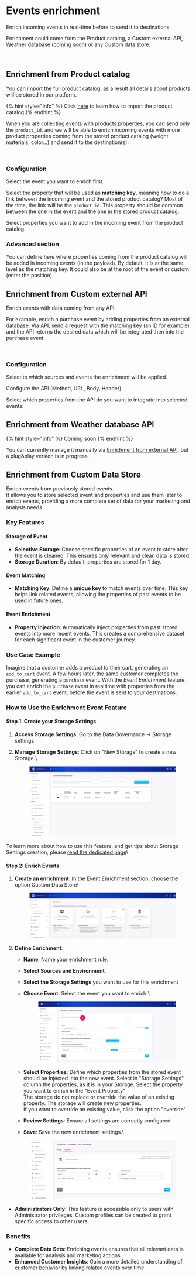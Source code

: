 # Events enrichment

Enrich incoming events in real-time before to send it to destinations.

Enrichment could come from the Product catalog, a Custom external API, Weather database (coming soon) or any Custom data store.

<figure><img src="../../.gitbook/assets/Capture d’écran 2023-02-09 à 17.21.55.png" alt=""><figcaption></figcaption></figure>

## Enrichment from Product catalog

You can import the full product catalog, as a result all details about products will be stored in our platform.

{% hint style="info" %}
Click [here](https://community.commandersact.com/platform-x/features/sources/sources-catalog/product-catalog) to learn how to import the product catalog
{% endhint %}

When you are collecting events with products properties, you can send only the `product_id`, and we will be able to enrich incoming events with more product properties coming from the stored product catalog (weight, materials, color...) and send it to the destination(s).

<figure><img src="../../.gitbook/assets/Capture d’écran 2023-02-09 à 17.22.55.png" alt=""><figcaption></figcaption></figure>

### Configuration

Select the event you want to enrich first.

Select the property that will be used as **matching key**, meaning how to do a link between the incoming event and the stored product catalog? Most of the time, the link will be the `product_id`. This property should be common between the one in the event and the one in the stored product catalog.

Select properties you want to add in the incoming event from the product catalog.

### Advanced section

You can define here where properties coming from the product catalog will be added in incoming events (in the payload). By default, it is at the same level as the matching key. It could also be at the root of the event or custom (enter the position).



## Enrichment from Custom external API

Enrich events with data coming from any API.

For example, enrich a purchase event by adding properties from an external database. Via API, send a request with the matching key (an ID for example) and the API returns the desired data which will be integrated then into the purchase event.

<figure><img src="../../.gitbook/assets/Capture d’écran 2023-02-09 à 17.23.34.png" alt=""><figcaption></figcaption></figure>

### Configuration

Select to which sources and events the enrichment will be applied.

Configure the API (Method, URL, Body, Header)

Select which properties from the API do you want to integrate into selected events.



## Enrichment from Weather database API

{% hint style="info" %}
Coming soon
{% endhint %}

You can currently manage it manually via [Enrichment from external API](events-enrichment.md#enrichment-from-custom-external-api), but a plug\&play version is in progress.



## Enrichment from Custom Data Store

Enrich events from previously stored events. \
It allows you to store selected event and properties and use them later to enrich events, providing a more complete set of data for your marketing and analysis needs.

### Key Features

#### Storage of Event

* **Selective Storage**: Choose specific properties of an event to store after the event is cleaned. This ensures only relevant and clean data is stored.
* **Storage Duration**: By default, properties are stored for 1 day.&#x20;

#### Event Matching

* **Matching Key**: Define a **unique key** to match events over time. This key helps link related events, allowing the properties of past events to be used in future ones.

#### Event Enrichment

* **Property Injection**: Automatically inject properties from past stored events into more recent events. This creates a comprehensive dataset for each significant event in the customer journey.

### Use Case Example

Imagine that a customer adds a product to their cart, generating an `add_to_cart` event. A few hours later, the same customer completes the purchase, generating a `purchase` event. With the _Event Enrichment_ feature, you can enrich the `purchase` event in realtime with properties from the earlier `add_to_cart` event, before the event is sent to your destinations.

### How to Use the Enrichment Event Feature

#### Step 1: Create your Storage Settings

1. **Access Storage Settings**: Go to the Data Governance -> Storage settings.
2.  **Manage Storage Settings**: Click on "New Storage" to create a new Storage.\


    <figure><img src="../../.gitbook/assets/image (1) (1) (1) (1) (1) (1) (1) (1) (1) (1) (1) (1) (1).png" alt=""><figcaption></figcaption></figure>

To learn more about how to use this feature, and get tips about Storage Settings creation, please [read the dedicated page](storage-settings.md)\


#### Step 2: Enrich Events

1.  **Create an enrichment**: In the Event Enrichment section, choose the option Custom Data Store\


    <figure><img src="../../.gitbook/assets/image (3) (1) (1) (1) (1) (1) (1).png" alt=""><figcaption></figcaption></figure>
2.  **Define Enrichment**:

    * **Name**: Name your enrichment rule.
    * **Select Sources and Environment**
    * **Select the Storage Settings** you want to use for this enrichment
    *   **Choose Event**: Select the event you want to enrich.\


        <figure><img src="../../.gitbook/assets/image (4) (1) (1) (1) (1).png" alt=""><figcaption></figcaption></figure>
    * **Select Properties**: Define which properties from the stored event should be injected into the new event. Select in "Storage Settings" column the properties, as it is in your Storage. Select the property you want to enrich in the "Event Property"\
      The storage do not replace or override the value of an existing property. The storage will create new properties. \
      If you want to override an existing value, click the option "override"
    * **Review Settings**: Ensure all settings are correctly configured.
    * **Save**: Save the new enrichment settings.\


    <figure><img src="../../.gitbook/assets/image (582).png" alt=""><figcaption></figcaption></figure>

* **Administrators Only**: This feature is accessible only to users with Administrator privileges. Custom profiles can be created to grant specific access to other users.

### Benefits

* **Complete Data Sets**: Enriching events ensures that all relevant data is available for analysis and marketing actions.
* **Enhanced Customer Insights**: Gain a more detailed understanding of customer behavior by linking related events over time.
